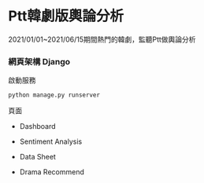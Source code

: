 # Ptt韓劇版輿論分析

2021/01/01~2021/06/15期間熱門的韓劇，監聽Ptt做輿論分析

### 網頁架構 Django

啟動服務

```shell
python manage.py runserver
```

頁面

+ Dashboard

+ Sentiment Analysis
+ Data Sheet
+ Drama Recommend

